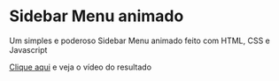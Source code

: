 # Sidebar Menu animado
Um simples e poderoso Sidebar Menu animado feito com HTML, CSS e Javascript

[Clique aqui](https://www.instagram.com/reel/CstZdOoAMKX/?utm_source=ig_web_copy_link&igshid=MzRlODBiNWFlZA==) e veja o vídeo do resultado
